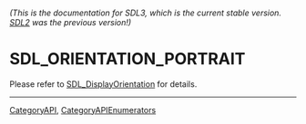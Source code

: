 ###### (This is the documentation for SDL3, which is the current stable version. [SDL2](https://wiki.libsdl.org/SDL2/) was the previous version!)
# SDL_ORIENTATION_PORTRAIT

Please refer to [SDL_DisplayOrientation](SDL_DisplayOrientation) for details.

----
[CategoryAPI](CategoryAPI), [CategoryAPIEnumerators](CategoryAPIEnumerators)

